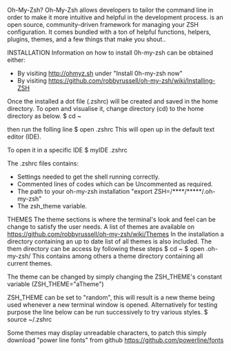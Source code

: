 
Oh-My-Zsh?
Oh-My-Zsh allows developers to tailor the command line in order to make it more
intuitive and helpful in the development process.
is an open source, community-driven framework for managing your ZSH
configuration. It comes bundled with a ton of helpful functions, helpers, plugins,
themes, and a few things that make you shout..

INSTALLATION
Information on how to install 0h-my-zsh can be obtained either:
- By visiting http://ohmyz.sh under "Install 0h-my-zsh now"
- By visiting https://github.com/robbyrussell/oh-my-zsh/wiki/Installing-ZSH

Once the installed a dot file (.zshrc) will be created and saved in the home directory.
To open and visualise it, change directory (cd) to the home directory as below.
$ cd ~

then run the folling line
$ open .zshrc
This will open up in the default text editor (IDE).

To open it in a specific IDE
$ myIDE .zshrc

The .zshrc files contains:
- Settings needed to get the shell running correctly.
- Commented lines of codes which can be Uncommented as required.
- The path to your oh-my-zsh installation "export ZSH=/****/*****/.oh-my-zsh"
- The zsh_theme variable.

THEMES
The theme sections is where the terminal's look and feel can be change to satisfy
the user needs.
A list of themes are available on https://github.com/robbyrussell/oh-my-zsh/wiki/Themes
In the installation a directory containing an up to date list of all themes is also included.
The them directory can be access by following these steps
$ cd ~
$ open .oh-my-zsh/
This contains among others a theme directory containing all current themes.

The theme can be changed by simply changing the ZSH_THEME's constant variable (ZSH_THEME="aTheme")

ZSH_THEME can be set to "random", this will result is a new theme being used whenever a
new terminal window is opened. Alternatively for testing purpose the line below can be run
successively to try various styles.
$ source ~/.zshrc

Some themes may display unreadable characters, to patch this simply download "power line fonts"
from github https://github.com/powerline/fonts
